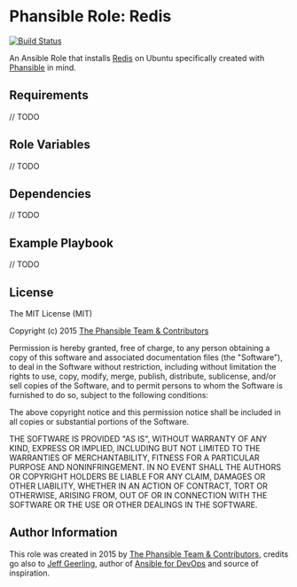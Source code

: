 # Phansible Role: Redis

[![Build Status](https://travis-ci.org/phansible/role-redis.svg?branch=master)](https://travis-ci.org/phansible/role-redis)

An Ansible Role that installs [Redis](http://redis.io/) on Ubuntu specifically created with [Phansible](http://phansible.com/) in mind.

## Requirements

// TODO

## Role Variables

// TODO

## Dependencies

// TODO

## Example Playbook

// TODO

## License

The MIT License (MIT)

Copyright (c) 2015 [The Phansible Team & Contributors](https://github.com/phansible/role-redis/graphs/contributors)

Permission is hereby granted, free of charge, to any person obtaining a copy of
this software and associated documentation files (the "Software"), to deal in
the Software without restriction, including without limitation the rights to
use, copy, modify, merge, publish, distribute, sublicense, and/or sell copies of
the Software, and to permit persons to whom the Software is furnished to do so,
subject to the following conditions:

The above copyright notice and this permission notice shall be included in all
copies or substantial portions of the Software.

THE SOFTWARE IS PROVIDED "AS IS", WITHOUT WARRANTY OF ANY KIND, EXPRESS OR
IMPLIED, INCLUDING BUT NOT LIMITED TO THE WARRANTIES OF MERCHANTABILITY, FITNESS
FOR A PARTICULAR PURPOSE AND NONINFRINGEMENT. IN NO EVENT SHALL THE AUTHORS OR
COPYRIGHT HOLDERS BE LIABLE FOR ANY CLAIM, DAMAGES OR OTHER LIABILITY, WHETHER
IN AN ACTION OF CONTRACT, TORT OR OTHERWISE, ARISING FROM, OUT OF OR IN
CONNECTION WITH THE SOFTWARE OR THE USE OR OTHER DEALINGS IN THE SOFTWARE.


## Author Information

This role was created in 2015 by [The Phansible Team & Contributors](https://github.com/phansible/role-redis/graphs/contributors), credits go also to [Jeff Geerling](http://jeffgeerling.com/), author of [Ansible for DevOps](http://ansiblefordevops.com/) and source of inspiration.

